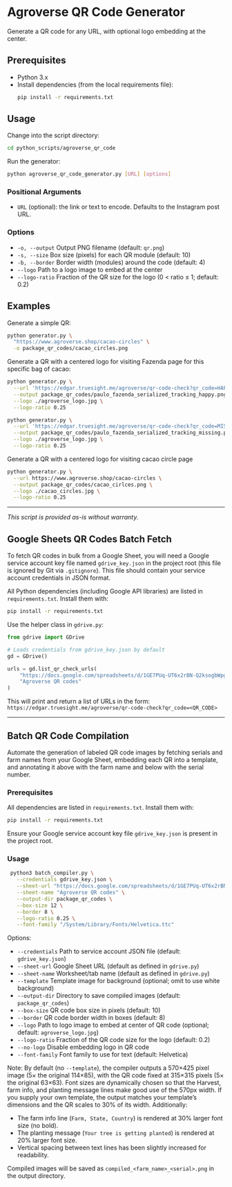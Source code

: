# Agroverse QR Code Generator

Generate a QR code for any URL, with optional logo embedding at the center.

## Prerequisites

- Python 3.x
- Install dependencies (from the local requirements file):
  ```bash
  pip install -r requirements.txt
  ```

## Usage

Change into the script directory:
```bash
cd python_scripts/agroverse_qr_code
```

Run the generator:
```bash
python agroverse_qr_code_generator.py [URL] [options]
```

### Positional Arguments
- `URL`  (optional): the link or text to encode. Defaults to the Instagram post URL.

### Options
- `-o, --output`    Output PNG filename (default: `qr.png`)
- `-s, --size`      Box size (pixels) for each QR module (default: 10)
- `-b, --border`    Border width (modules) around the code (default: 4)
- `--logo`          Path to a logo image to embed at the center
- `--logo-ratio`    Fraction of the QR size for the logo (0 < ratio ≤ 1; default: 0.2)

## Examples

Generate a simple QR:
```bash
python generator.py \
  "https://www.agroverse.shop/cacao-circles" \
  -o package_qr_codes/cacao_circles.png
```



Generate a QR with a centered logo for visiting Fazenda page for this specific bag of cacao:
```bash
python generator.py \
  --url 'https://edgar.truesight.me/agroverse/qr-code-check?qr_code=HAPPY_BAG' \
  --output package_qr_codes/paulo_fazenda_serialized_tracking_happy.png \
  --logo ./agroverse_logo.jpg \
  --logo-ratio 0.25
```

```bash
python generator.py \
  --url 'https://edgar.truesight.me/agroverse/qr-code-check?qr_code=MISSING_BAG' \
  --output package_qr_codes/paulo_fazenda_serialized_tracking_missing.png \
  --logo ./agroverse_logo.jpg \
  --logo-ratio 0.25
```


Generate a QR with a centered logo for visiting cacao circle page
```bash
python generator.py \
  --url https://www.agroverse.shop/cacao-circles \
  --output package_qr_codes/cacao_cirlces.png \
  --logo ./cacao_circles.jpg \
  --logo-ratio 0.25
```


---
_This script is provided as-is without warranty._
  
## Google Sheets QR Codes Batch Fetch

To fetch QR codes in bulk from a Google Sheet, you will need a Google service account key file named `gdrive_key.json` in the project root (this file is ignored by Git via `.gitignore`). This file should contain your service account credentials in JSON format.

All Python dependencies (including Google API libraries) are listed in `requirements.txt`.
Install them with:

```bash
pip install -r requirements.txt
```

Use the helper class in `gdrive.py`:

```python
from gdrive import GDrive

# Loads credentials from gdrive_key.json by default
gd = GDrive()

urls = gd.list_qr_check_urls(
    "https://docs.google.com/spreadsheets/d/1GE7PUq-UT6x2rBN-Q2ksogbWpgyuh2SaxJyG_uEK6PU/",
    "Agroverse QR codes"
)
```

This will print and return a list of URLs in the form:
`https://edgar.truesight.me/agroverse/qr-code-check?qr_code=<QR_CODE>`

---
## Batch QR Code Compilation

Automate the generation of labeled QR code images by fetching serials and farm names
from your Google Sheet, embedding each QR into a template, and annotating it above
with the farm name and below with the serial number.

### Prerequisites
All dependencies are listed in `requirements.txt`. Install them with:
```bash
pip install -r requirements.txt
```
Ensure your Google service account key file `gdrive_key.json` is present in the project root.

### Usage
```bash
 python3 batch_compiler.py \
   --credentials gdrive_key.json \
   --sheet-url "https://docs.google.com/spreadsheets/d/1GE7PUq-UT6x2rBN-Q2ksogbWpgyuh2SaxJyG_uEK6PU/" \
   --sheet-name "Agroverse QR codes" \
   --output-dir package_qr_codes \
   --box-size 12 \
   --border 8 \
   --logo-ratio 0.25 \
   --font-family "/System/Library/Fonts/Helvetica.ttc"
```

Options:
- `--credentials`  Path to service account JSON file (default: `gdrive_key.json`)
- `--sheet-url`    Google Sheet URL (default as defined in `gdrive.py`)
- `--sheet-name`   Worksheet/tab name (default as defined in `gdrive.py`)
- `--template`     Template image for background (optional; omit to use white background)
- `--output-dir`   Directory to save compiled images (default: `package_qr_codes`)
- `--box-size`     QR code box size in pixels (default: 10)
- `--border`       QR code border width in boxes (default: 8)
- `--logo`         Path to logo image to embed at center of QR code (optional; default: `agroverse_logo.jpg`)
- `--logo-ratio`   Fraction of the QR code size for the logo (default: 0.2)
- `--no-logo`      Disable embedding logo in QR code
- `--font-family`  Font family to use for text (default: Helvetica)

Note: By default (no `--template`), the compiler outputs a 570×425 pixel image (5× the original 114×85), with the QR code fixed at 315×315 pixels (5× the original 63×63). Font sizes are dynamically chosen so that the Harvest, farm info, and planting message lines make good use of the 570px width. If you supply your own template, the output matches your template’s dimensions and the QR scales to 30% of its width.
Additionally:
- The farm info line (`Farm, State, Country`) is rendered at 30% larger font size (no bold).
- The planting message (`Your tree is getting planted`) is rendered at 20% larger font size.
- Vertical spacing between text lines has been slightly increased for readability.

Compiled images will be saved as `compiled_<farm_name>_<serial>.png` in the output directory.